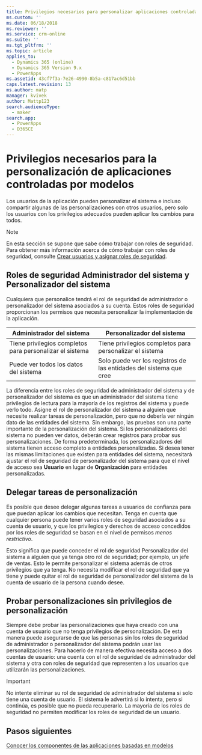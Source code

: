 ```yaml
---
title: Privilegios necesarios para personalizar aplicaciones controladas por modelos | MicrosoftDocs
ms.custom: ''
ms.date: 06/18/2018
ms.reviewer: ''
ms.service: crm-online
ms.suite: ''
ms.tgt_pltfrm: ''
ms.topic: article
applies_to:
  - Dynamics 365 (online)
  - Dynamics 365 Version 9.x
  - PowerApps
ms.assetid: 43cf7f3a-7e26-4990-8b5a-c817ac6d51bb
caps.latest.revision: 13
ms.author: matp
manager: kvivek
author: Mattp123
search.audienceType:
  - maker
search.app:
  - PowerApps
  - D365CE
---
```

# <a name="privileges-required-for-model-driven-app-customization"></a>Privilegios necesarios para la personalización de aplicaciones controladas por modelos

Los usuarios de la aplicación pueden personalizar el sistema e incluso compartir algunas de las personalizaciones con otros usuarios, pero solo los usuarios con los privilegios adecuados pueden aplicar los cambios para todos.  
  
> [!NOTE]
>  En esta sección se supone que sabe cómo trabajar con roles de seguridad. Para obtener más información acerca de cómo trabajar con roles de seguridad, consulte [Crear usuarios y asignar roles de seguridad](https://docs.microsoft.com/dynamics365/customer-engagement/admin/create-users-assign-online-security-roles).  
  
<a name="BKMK_SysAdminAndSysCustomizer"></a>   
## <a name="system-administrator-and-system-customizer-security-roles"></a>Roles de seguridad Administrador del sistema y Personalizador del sistema  
 Cualquiera que personalice tendrá el rol de seguridad de administrador o personalizador del sistema asociados a su cuenta. Estos roles de seguridad proporcionan los permisos que necesita personalizar la implementación de la aplicación.  
  
|Administrador del sistema|Personalizador del sistema|  
|--------------------------|-----------------------|  
|Tiene privilegios completos para personalizar el sistema|Tiene privilegios completos para personalizar el sistema|  
|Puede ver todos los datos del sistema|Solo puede ver los registros de las entidades del sistema que cree|  
  
 La diferencia entre los roles de seguridad de administrador del sistema y de personalizador del sistema es que un administrador del sistema tiene privilegios de lectura para la mayoría de los registros del sistema y puede verlo todo. Asigne el rol de personalizador del sistema a alguien que necesite realizar tareas de personalización, pero que no debería ver ningún dato de las entidades del sistema. Sin embargo, las pruebas son una parte importante de la personalización del sistema. Si los personalizadores del sistema no pueden ver datos, deberán crear registros para probar sus personalizaciones. De forma predeterminada, los personalizadores del sistema tienen acceso completo a entidades personalizadas. Si desea tener las mismas limitaciones que existen para entidades del sistema, necesitará ajustar el rol de seguridad de personalizador del sistema para que el nivel de acceso sea **Usuario** en lugar de **Organización** para entidades personalizadas.  
  
<a name="BKMK_DelegatingCustomizationTasks"></a>   
## <a name="delegate-customization-tasks"></a>Delegar tareas de personalización  
 Es posible que desee delegar algunas tareas a usuarios de confianza para que puedan aplicar los cambios que necesitan. Tenga en cuenta que cualquier persona puede tener varios roles de seguridad asociados a su cuenta de usuario, y que los privilegios y derechos de acceso concedidos por los roles de seguridad se basan en el nivel de permisos *menos restrictivo*.  
  
 Esto significa que puede conceder el rol de seguridad Personalizador del sistema a alguien que ya tenga otro rol de seguridad; por ejemplo, un jefe de ventas. Esto le permite personalizar el sistema además de otros privilegios que ya tenga. No necesita modificar el rol de seguridad que ya tiene y puede quitar el rol de seguridad de personalizador del sistema de la cuenta de usuario de la persona cuando desee.  
  
<a name="BKMK_UsingTwoUserAccounts"></a>   
## <a name="test-customizations-without-customization-privileges"></a>Probar personalizaciones sin privilegios de personalización  
 Siempre debe probar las personalizaciones que haya creado con una cuenta de usuario que no tenga privilegios de personalización. De esta manera puede asegurarse de que las personas sin los roles de seguridad de administrador o personalizador del sistema podrán usar las personalizaciones. Para hacerlo de manera efectiva necesita acceso a dos cuentas de usuario: una cuenta con el rol de seguridad de administrador del sistema y otra con roles de seguridad que representen a los usuarios que utilizarán las personalizaciones.  
  
> [!IMPORTANT]
>  No intente eliminar su rol de seguridad de administrador del sistema si solo tiene una cuenta de usuario. El sistema le advertirá si lo intenta, pero si continúa, es posible que no pueda recuperarlo. La mayoría de los roles de seguridad no permiten modificar los roles de seguridad de un usuario.  
  
## <a name="next-steps"></a>Pasos siguientes  
[Conocer los componentes de las aplicaciones basadas en modelos](model-driven-app-components.md)

